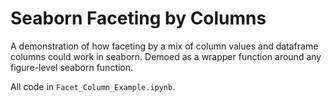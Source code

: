 # Seaborn Faceting by Columns

A demonstration of how faceting by a mix of column values and dataframe
columns could work in seaborn.  Demoed as a wrapper function around any
figure-level seaborn function.

All code in `Facet_Column_Example.ipynb`.
